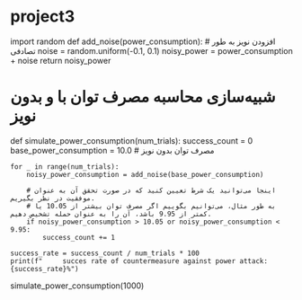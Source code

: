 # project3
import random
def add_noise(power_consumption):
    # افزودن نویز به طور تصادفی
    noise = random.uniform(-0.1, 0.1) 
    noisy_power = power_consumption + noise
    return noisy_power

# شبیه‌سازی محاسبه مصرف توان با و بدون نویز
def simulate_power_consumption(num_trials):
    success_count = 0
    base_power_consumption = 10.0  # مصرف توان بدون نویز

    for _ in range(num_trials):
        noisy_power_consumption = add_noise(base_power_consumption)

        # اینجا می‌توانید یک شرط تعیین کنید که در صورت تحقق آن به عنوان موفقیت در نظر بگیریم.
        # به طور مثال، می‌توانیم بگوییم اگر مصرف توان بیشتر از 10.05 یا کمتر از 9.95 باشد، آن را به عنوان حمله تشخیص دهیم.
        if noisy_power_consumption > 10.05 or noisy_power_consumption < 9.95:
            success_count += 1
    
    success_rate = success_count / num_trials * 100
    print(f"     succes rate of countermeasure against power attack: {success_rate}%")

simulate_power_consumption(1000)
